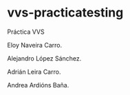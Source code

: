 # vvs-practicatesting
Práctica VVS

Eloy Naveira Carro.

Alejandro López Sánchez.

Adrián Leira Carro.

Andrea Ardións Baña.
